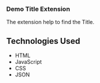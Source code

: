 ### Demo Title Extension
The extension help to find the Title.

## Technologies Used
* HTML
* JavaScript
* CSS
* JSON
